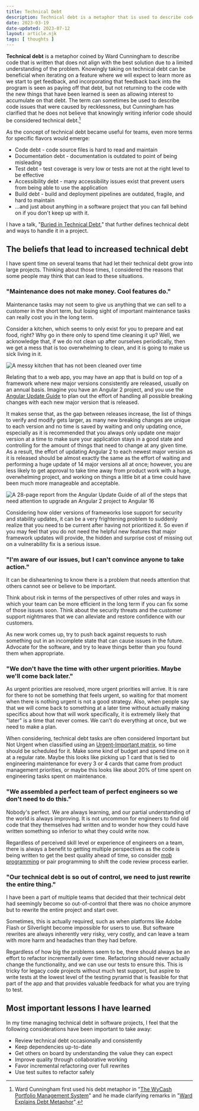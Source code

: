 ```yaml
---
title: Technical Debt
description: Technical debt is a metaphor that is used to describe code that no longer aligns with the best solution once our limited understanding of a problem improves.
date: 2023-03-19
date-updated: 2023-07-12
layout: article.njk
tags: [ thoughts ]
---
```

**Technical debt** is a metaphor coined by Ward Cunningham to describe code that is written that does not align with the best solution due to a limited understanding of the problem. Knowingly taking on technical debt can be beneficial when iterating on a feature where we will expect to learn more as we start to get feedback, and incorporating that feedback back into the program is seen as paying off that debt, but not returning to the code with the new things that have been learned is seen as allowing interest to accumulate on that debt. The term can sometimes be used to describe code issues that were caused by recklessness, but Cunningham has clarified that he does not believe that knowingly writing inferior code should be considered technical debt.[^1]

As the concept of technical debt became useful for teams, even more terms for specific flavors would emerge:

- Code debt - code source files is hard to read and maintain
- Documentation debt - documentation is outdated to point of being misleading
- Test debt - test coverage is very low or tests are not at the right level to be effective
- Accessibility debt - many accessibility issues exist that prevent users from being able to use the application
- Build debt - build and deployment pipelines are outdated, fragile, and hard to maintain
- ...and just about anything in a software project that you can fall behind on if you don't keep up with it.

I have a talk, "[Buried in Technical Debt](/buried-in-technical-debt)," that further defines technical debt and ways to handle it in a project.

## The beliefs that lead to increased technical debt

I have spent time on several teams that had let their technical debt grow into large projects. Thinking about those times, I considered the reasons that some people may think that can lead to these situations.

### "Maintenance does not make money. Cool features do."

Maintenance tasks may not seem to give us anything that we can sell to a customer in the short term, but losing sight of important maintenance tasks can really cost you in the long term.

Consider a kitchen, which seems to only exist for you to prepare and eat food, right? Why go in there only to spend time cleaning it up? Well, we acknowledge that, if we do not clean up after ourselves periodically, then we get a mess that is too overwhelming to clean, and it is going to make us sick living in it.

![A messy kitchen that has not been cleaned over time](/img/technical-debt-kitchen.jpg)

Relating that to a web app, you may have an app that is build on top of a framework where new major versions consistently are released, usually on an annual basis. Imagine you have an Angular 2 project, and you use the [Angular Update Guide](https://update.angular.io) to plan out the effort of handling all possible breaking changes with each new major version that is released.

It makes sense that, as the gap between releases increase, the list of things to verify and modify gets larger, as many new breaking changes are unique to each version and no time is saved by waiting and only updating once, especially as it is recommended that you always only update one major version at a time to make sure your application stays in a good state and controlling for the amount of things that need to change at any given time. As a result, the effort of updating Angular 2 to each newest major version as it is released should be almost exactly the same as the effort of waiting and performing a huge update of 14 major versions all at once; however, you are less likely to get approval to take time away from product work with a huge, overwhelming project, and working on things a little bit at a time could have been much more manageable and acceptable.

![A 28-page report from the Angular Update Guide of all of the steps that need attention to upgrade an Angular 2 project to Angular 16](/img/technical-debt-angular.jpg)

Considering how older versions of frameworks lose support for security and stability updates, it can be a very frightening problem to suddenly realize that you need to be current after having not prioritized it. So even if you may feel that you do not need the helpful new features that major framework updates will provide, the hidden and surprise cost of missing out on a vulnerability fix is a serious issue.

### "I'm aware of our issues, but I can't convince anyone to take action."

It can be disheartening to know there is a problem that needs attention that others cannot see or believe to be important.

Think about risk in terms of the perspectives of other roles and ways in which your team can be more efficient in the long term if you can fix some of those issues soon. Think about the security threats and the customer support nightmares that we can alleviate and restore confidence with our customers.

As new work comes up, try to push back against requests to rush something out in an incomplete state that can cause issues in the future. Advocate for the software, and try to leave things better than you found them when appropriate.

### "We don't have the time with other urgent priorities. Maybe we'll come back later."

As urgent priorities are resolved, more urgent priorities will arrive. It is rare for there to not be something that feels urgent, so waiting for that moment when there is nothing urgent is not a good strategy. Also, when people say that we will come back to something at a later time without actually making specifics about how that will work specifically, it is extremely likely that "later" is a time that never comes. We can't do everything at once, but we need to make a plan.

When considering, technical debt tasks are often considered Important but Not Urgent when classified using an [Urgent-Important matrix](/urgent-important-matrix), so time should be scheduled for it. Make some kind of budget and spend time on it at a regular rate. Maybe this looks like picking up 1 card that is tied to engineering maintenance for every 3 or 4 cards that came from product management priorities, or maybe this looks like about 20% of time spent on engineering tasks spent on maintenance.

### "We assembled a perfect team of perfect engineers so we don't need to do this."

Nobody's perfect. We are always learning, and our partial understanding of the world is always improving. It is not uncommon for engineers to find old code that they themselves had written and to wonder how they could have written something so inferior to what they could write now.

Regardless of perceived skill level or experience of engineers on a team, there is always a benefit to getting multiple perspectives as the code is being written to get the best quality ahead of time, so consider [mob programming](/mob-programming) or pair programming to shift the code review process earlier.

### "Our technical debt is so out of control, we need to just rewrite the entire thing."

I have been a part of multiple teams that decided that their technical debt had seemingly become so out-of-control that there was no choice anymore but to rewrite the entire project and start over.

Sometimes, this is actually required, such as when platforms like Adobe Flash or Silverlight become impossible for users to use. But software rewrites are always inherently very risky, very costly, and can leave a team with more harm and headaches than they had before.

Regardless of how big the problems seem to be, there should always be an effort to refactor incrementally over time. Refactoring should never actually change the functionality, and we can use our tests to ensure this. This is tricky for legacy code projects without much test support, but aspire to write tests at the lowest level of the testing pyramid that is feasible for that part of the app and that provides valuable feedback for what you are trying to test.

## Most important lessons I have learned

In my time managing technical debt in software projects, I feel that the following considerations have been important to take away:

- Review technical debt occasionally and consistently
- Keep dependencies up-to-date
- Get others on board by understanding the value they can expect
- Improve quality through collaborative working
- Favor incremental refactoring over full rewrites
- Use test suites to refactor safely

[^1]: Ward Cunningham first used his debt metaphor in "[The WyCash Portfolio Management System](http://c2.com/doc/oopsla92.html)" and he made clarifying remarks in "[Ward Explains Debt Metaphor](http://wiki.c2.com/?WardExplainsDebtMetaphor)".